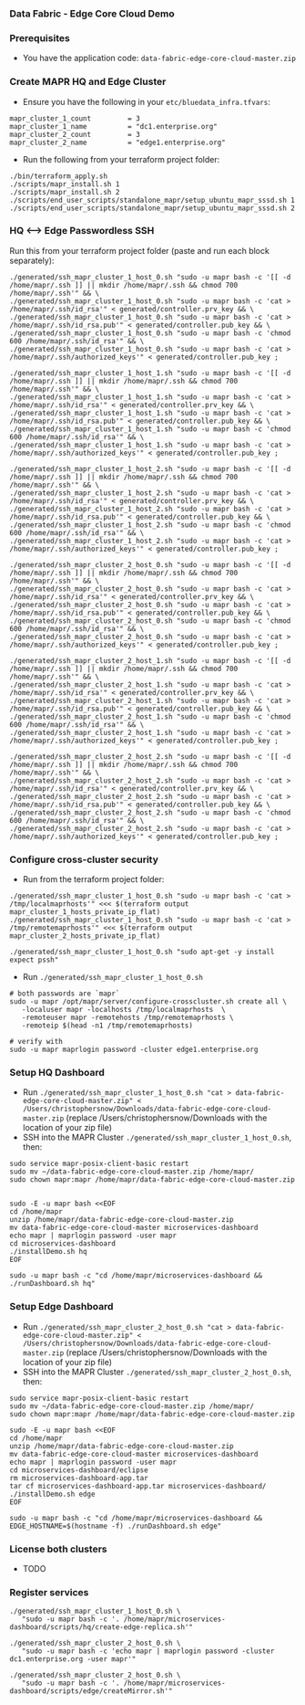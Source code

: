### Data Fabric - Edge Core Cloud Demo


### Prerequisites

- You have the application code: `data-fabric-edge-core-cloud-master.zip`

### Create MAPR HQ and Edge Cluster

- Ensure you have the following in your `etc/bluedata_infra.tfvars`:

```
mapr_cluster_1_count         = 3
mapr_cluster_1_name          = "dc1.enterprise.org"
mapr_cluster_2_count         = 3
mapr_cluster_2_name          = "edge1.enterprise.org"
```

- Run the following from your terraform project folder:

```
./bin/terraform_apply.sh
./scripts/mapr_install.sh 1
./scripts/mapr_install.sh 2
./scripts/end_user_scripts/standalone_mapr/setup_ubuntu_mapr_sssd.sh 1
./scripts/end_user_scripts/standalone_mapr/setup_ubuntu_mapr_sssd.sh 2
```

### HQ <--> Edge Passwordless SSH

Run this from your terraform project folder (paste and run each block separately):

```
./generated/ssh_mapr_cluster_1_host_0.sh "sudo -u mapr bash -c '[[ -d /home/mapr/.ssh ]] || mkdir /home/mapr/.ssh && chmod 700 /home/mapr/.ssh'" && \
./generated/ssh_mapr_cluster_1_host_0.sh "sudo -u mapr bash -c 'cat > /home/mapr/.ssh/id_rsa'" < generated/controller.prv_key && \
./generated/ssh_mapr_cluster_1_host_0.sh "sudo -u mapr bash -c 'cat > /home/mapr/.ssh/id_rsa.pub'" < generated/controller.pub_key && \
./generated/ssh_mapr_cluster_1_host_0.sh "sudo -u mapr bash -c 'chmod 600 /home/mapr/.ssh/id_rsa'" && \
./generated/ssh_mapr_cluster_1_host_0.sh "sudo -u mapr bash -c 'cat > /home/mapr/.ssh/authorized_keys'" < generated/controller.pub_key ;
```

```
./generated/ssh_mapr_cluster_1_host_1.sh "sudo -u mapr bash -c '[[ -d /home/mapr/.ssh ]] || mkdir /home/mapr/.ssh && chmod 700 /home/mapr/.ssh'" && \
./generated/ssh_mapr_cluster_1_host_1.sh "sudo -u mapr bash -c 'cat > /home/mapr/.ssh/id_rsa'" < generated/controller.prv_key && \
./generated/ssh_mapr_cluster_1_host_1.sh "sudo -u mapr bash -c 'cat > /home/mapr/.ssh/id_rsa.pub'" < generated/controller.pub_key && \
./generated/ssh_mapr_cluster_1_host_1.sh "sudo -u mapr bash -c 'chmod 600 /home/mapr/.ssh/id_rsa'" && \
./generated/ssh_mapr_cluster_1_host_1.sh "sudo -u mapr bash -c 'cat > /home/mapr/.ssh/authorized_keys'" < generated/controller.pub_key ;
```

```
./generated/ssh_mapr_cluster_1_host_2.sh "sudo -u mapr bash -c '[[ -d /home/mapr/.ssh ]] || mkdir /home/mapr/.ssh && chmod 700 /home/mapr/.ssh'" && \
./generated/ssh_mapr_cluster_1_host_2.sh "sudo -u mapr bash -c 'cat > /home/mapr/.ssh/id_rsa'" < generated/controller.prv_key && \
./generated/ssh_mapr_cluster_1_host_2.sh "sudo -u mapr bash -c 'cat > /home/mapr/.ssh/id_rsa.pub'" < generated/controller.pub_key && \
./generated/ssh_mapr_cluster_1_host_2.sh "sudo -u mapr bash -c 'chmod 600 /home/mapr/.ssh/id_rsa'" && \
./generated/ssh_mapr_cluster_1_host_2.sh "sudo -u mapr bash -c 'cat > /home/mapr/.ssh/authorized_keys'" < generated/controller.pub_key ;
```

```
./generated/ssh_mapr_cluster_2_host_0.sh "sudo -u mapr bash -c '[[ -d /home/mapr/.ssh ]] || mkdir /home/mapr/.ssh && chmod 700 /home/mapr/.ssh'" && \
./generated/ssh_mapr_cluster_2_host_0.sh "sudo -u mapr bash -c 'cat > /home/mapr/.ssh/id_rsa'" < generated/controller.prv_key && \
./generated/ssh_mapr_cluster_2_host_0.sh "sudo -u mapr bash -c 'cat > /home/mapr/.ssh/id_rsa.pub'" < generated/controller.pub_key && \
./generated/ssh_mapr_cluster_2_host_0.sh "sudo -u mapr bash -c 'chmod 600 /home/mapr/.ssh/id_rsa'" && \
./generated/ssh_mapr_cluster_2_host_0.sh "sudo -u mapr bash -c 'cat > /home/mapr/.ssh/authorized_keys'" < generated/controller.pub_key ;
```

```
./generated/ssh_mapr_cluster_2_host_1.sh "sudo -u mapr bash -c '[[ -d /home/mapr/.ssh ]] || mkdir /home/mapr/.ssh && chmod 700 /home/mapr/.ssh'" && \
./generated/ssh_mapr_cluster_2_host_1.sh "sudo -u mapr bash -c 'cat > /home/mapr/.ssh/id_rsa'" < generated/controller.prv_key && \
./generated/ssh_mapr_cluster_2_host_1.sh "sudo -u mapr bash -c 'cat > /home/mapr/.ssh/id_rsa.pub'" < generated/controller.pub_key && \
./generated/ssh_mapr_cluster_2_host_1.sh "sudo -u mapr bash -c 'chmod 600 /home/mapr/.ssh/id_rsa'" && \
./generated/ssh_mapr_cluster_2_host_1.sh "sudo -u mapr bash -c 'cat > /home/mapr/.ssh/authorized_keys'" < generated/controller.pub_key ;
```

```
./generated/ssh_mapr_cluster_2_host_2.sh "sudo -u mapr bash -c '[[ -d /home/mapr/.ssh ]] || mkdir /home/mapr/.ssh && chmod 700 /home/mapr/.ssh'" && \
./generated/ssh_mapr_cluster_2_host_2.sh "sudo -u mapr bash -c 'cat > /home/mapr/.ssh/id_rsa'" < generated/controller.prv_key && \
./generated/ssh_mapr_cluster_2_host_2.sh "sudo -u mapr bash -c 'cat > /home/mapr/.ssh/id_rsa.pub'" < generated/controller.pub_key && \
./generated/ssh_mapr_cluster_2_host_2.sh "sudo -u mapr bash -c 'chmod 600 /home/mapr/.ssh/id_rsa'" && \
./generated/ssh_mapr_cluster_2_host_2.sh "sudo -u mapr bash -c 'cat > /home/mapr/.ssh/authorized_keys'" < generated/controller.pub_key ;
```

### Configure cross-cluster security

- Run from the terraform project folder:

```
./generated/ssh_mapr_cluster_1_host_0.sh "sudo -u mapr bash -c 'cat > /tmp/localmaprhosts'" <<< $(terraform output mapr_cluster_1_hosts_private_ip_flat)
./generated/ssh_mapr_cluster_1_host_0.sh "sudo -u mapr bash -c 'cat > /tmp/remotemaprhosts'" <<< $(terraform output mapr_cluster_2_hosts_private_ip_flat)

./generated/ssh_mapr_cluster_1_host_0.sh "sudo apt-get -y install expect pssh"
```

- Run `./generated/ssh_mapr_cluster_1_host_0.sh`

```
# both passwords are `mapr`
sudo -u mapr /opt/mapr/server/configure-crosscluster.sh create all \
   -localuser mapr -localhosts /tmp/localmaprhosts  \
   -remoteuser mapr -remotehosts /tmp/remotemaprhosts \
   -remoteip $(head -n1 /tmp/remotemaprhosts)

# verify with
sudo -u mapr maprlogin password -cluster edge1.enterprise.org
```

### Setup HQ Dashboard

- Run `./generated/ssh_mapr_cluster_1_host_0.sh "cat > data-fabric-edge-core-cloud-master.zip" < /Users/christophersnow/Downloads/data-fabric-edge-core-cloud-master.zip` (replace /Users/christophersnow/Downloads with the location of your zip file)
- SSH into the MAPR Cluster `./generated/ssh_mapr_cluster_1_host_0.sh`, then:

```console
sudo service mapr-posix-client-basic restart
sudo mv ~/data-fabric-edge-core-cloud-master.zip /home/mapr/
sudo chown mapr:mapr /home/mapr/data-fabric-edge-core-cloud-master.zip


sudo -E -u mapr bash <<EOF
cd /home/mapr
unzip /home/mapr/data-fabric-edge-core-cloud-master.zip
mv data-fabric-edge-core-cloud-master microservices-dashboard
echo mapr | maprlogin password -user mapr
cd microservices-dashboard
./installDemo.sh hq
EOF
```

```
sudo -u mapr bash -c "cd /home/mapr/microservices-dashboard && ./runDashboard.sh hq"
```

### Setup Edge Dashboard

- Run `./generated/ssh_mapr_cluster_2_host_0.sh "cat > data-fabric-edge-core-cloud-master.zip" < /Users/christophersnow/Downloads/data-fabric-edge-core-cloud-master.zip` (replace /Users/christophersnow/Downloads with the location of your zip file)
- SSH into the MAPR Cluster `./generated/ssh_mapr_cluster_2_host_0.sh`, then:



```console
sudo service mapr-posix-client-basic restart
sudo mv ~/data-fabric-edge-core-cloud-master.zip /home/mapr/
sudo chown mapr:mapr /home/mapr/data-fabric-edge-core-cloud-master.zip

sudo -E -u mapr bash <<EOF
cd /home/mapr
unzip /home/mapr/data-fabric-edge-core-cloud-master.zip
mv data-fabric-edge-core-cloud-master microservices-dashboard
echo mapr | maprlogin password -user mapr
cd microservices-dashboard/eclipse
rm microservices-dashboard-app.tar
tar cf microservices-dashboard-app.tar microservices-dashboard/
./installDemo.sh edge
EOF

sudo -u mapr bash -c "cd /home/mapr/microservices-dashboard && EDGE_HOSTNAME=$(hostname -f) ./runDashboard.sh edge"
```

### License both clusters

- TODO

### Register services

```
./generated/ssh_mapr_cluster_1_host_0.sh \
   "sudo -u mapr bash -c '. /home/mapr/microservices-dashboard/scripts/hq/create-edge-replica.sh'"
```

```
./generated/ssh_mapr_cluster_2_host_0.sh \
   "sudo -u mapr bash -c 'echo mapr | maprlogin password -cluster dc1.enterprise.org -user mapr'"
```

```
./generated/ssh_mapr_cluster_2_host_0.sh \
   "sudo -u mapr bash -c '. /home/mapr/microservices-dashboard/scripts/edge/createMirror.sh'"
```
